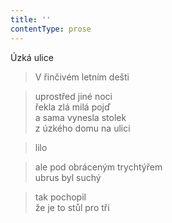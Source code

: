 ```yaml
---
title: ''
contentType: prose
---
```


Úzká ulice

> V řinčivém letním dešti

> uprostřed jiné noci  
> řekla zlá milá pojď  
> a sama vynesla stolek  
> z úzkého domu na ulici

> lilo

> ale pod obráceným trychtýřem  
> ubrus byl suchý

> tak pochopil  
> že je to stůl pro tři

